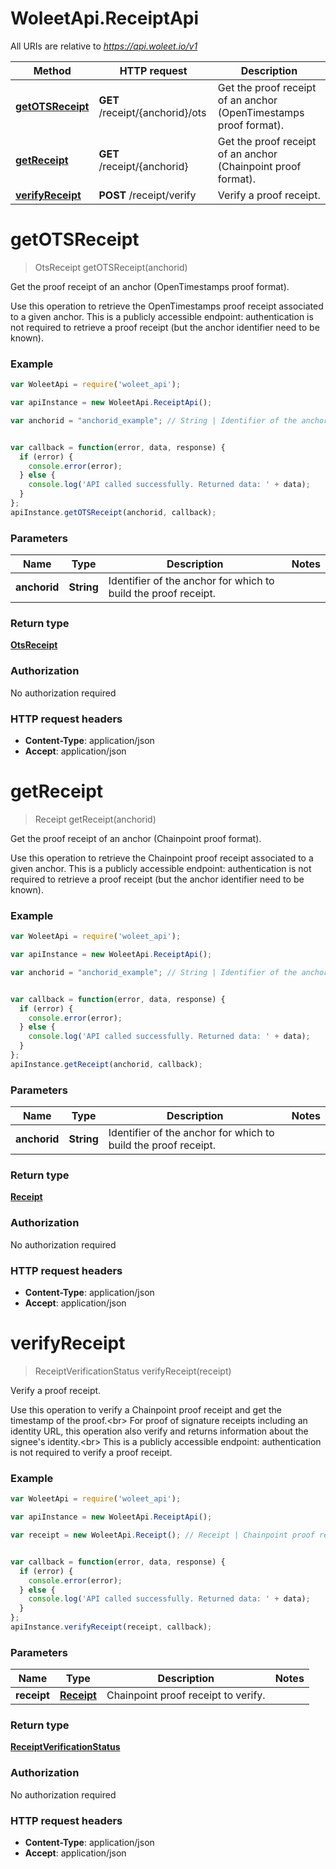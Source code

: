 # WoleetApi.ReceiptApi

All URIs are relative to *https://api.woleet.io/v1*

Method | HTTP request | Description
------------- | ------------- | -------------
[**getOTSReceipt**](ReceiptApi.md#getOTSReceipt) | **GET** /receipt/{anchorid}/ots | Get the proof receipt of an anchor (OpenTimestamps proof format).
[**getReceipt**](ReceiptApi.md#getReceipt) | **GET** /receipt/{anchorid} | Get the proof receipt of an anchor (Chainpoint proof format).
[**verifyReceipt**](ReceiptApi.md#verifyReceipt) | **POST** /receipt/verify | Verify a proof receipt.


<a name="getOTSReceipt"></a>
# **getOTSReceipt**
> OtsReceipt getOTSReceipt(anchorid)

Get the proof receipt of an anchor (OpenTimestamps proof format).

Use this operation to retrieve the OpenTimestamps proof receipt associated to a given anchor. This is a publicly accessible endpoint: authentication is not required to retrieve a proof receipt (but the anchor identifier need to be known). 

### Example
```javascript
var WoleetApi = require('woleet_api');

var apiInstance = new WoleetApi.ReceiptApi();

var anchorid = "anchorid_example"; // String | Identifier of the anchor for which to build the proof receipt.


var callback = function(error, data, response) {
  if (error) {
    console.error(error);
  } else {
    console.log('API called successfully. Returned data: ' + data);
  }
};
apiInstance.getOTSReceipt(anchorid, callback);
```

### Parameters

Name | Type | Description  | Notes
------------- | ------------- | ------------- | -------------
 **anchorid** | **String**| Identifier of the anchor for which to build the proof receipt. | 

### Return type

[**OtsReceipt**](OtsReceipt.md)

### Authorization

No authorization required

### HTTP request headers

 - **Content-Type**: application/json
 - **Accept**: application/json

<a name="getReceipt"></a>
# **getReceipt**
> Receipt getReceipt(anchorid)

Get the proof receipt of an anchor (Chainpoint proof format).

Use this operation to retrieve the Chainpoint proof receipt associated to a given anchor. This is a publicly accessible endpoint: authentication is not required to retrieve a proof receipt (but the anchor identifier need to be known). 

### Example
```javascript
var WoleetApi = require('woleet_api');

var apiInstance = new WoleetApi.ReceiptApi();

var anchorid = "anchorid_example"; // String | Identifier of the anchor for which to build the proof receipt.


var callback = function(error, data, response) {
  if (error) {
    console.error(error);
  } else {
    console.log('API called successfully. Returned data: ' + data);
  }
};
apiInstance.getReceipt(anchorid, callback);
```

### Parameters

Name | Type | Description  | Notes
------------- | ------------- | ------------- | -------------
 **anchorid** | **String**| Identifier of the anchor for which to build the proof receipt. | 

### Return type

[**Receipt**](Receipt.md)

### Authorization

No authorization required

### HTTP request headers

 - **Content-Type**: application/json
 - **Accept**: application/json

<a name="verifyReceipt"></a>
# **verifyReceipt**
> ReceiptVerificationStatus verifyReceipt(receipt)

Verify a proof receipt.

Use this operation to verify a Chainpoint proof receipt and get the timestamp of the proof.&lt;br&gt; For proof of signature receipts including an identity URL, this operation also verify and returns information about the signee&#39;s identity.&lt;br&gt; This is a publicly accessible endpoint: authentication is not required to verify a proof receipt. 

### Example
```javascript
var WoleetApi = require('woleet_api');

var apiInstance = new WoleetApi.ReceiptApi();

var receipt = new WoleetApi.Receipt(); // Receipt | Chainpoint proof receipt to verify.


var callback = function(error, data, response) {
  if (error) {
    console.error(error);
  } else {
    console.log('API called successfully. Returned data: ' + data);
  }
};
apiInstance.verifyReceipt(receipt, callback);
```

### Parameters

Name | Type | Description  | Notes
------------- | ------------- | ------------- | -------------
 **receipt** | [**Receipt**](Receipt.md)| Chainpoint proof receipt to verify. | 

### Return type

[**ReceiptVerificationStatus**](ReceiptVerificationStatus.md)

### Authorization

No authorization required

### HTTP request headers

 - **Content-Type**: application/json
 - **Accept**: application/json

